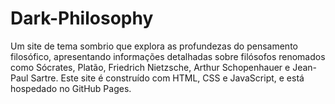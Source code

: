 # Dark-Philosophy
Um site de tema sombrio que explora as profundezas do pensamento filosófico, apresentando informações detalhadas sobre filósofos renomados como Sócrates, Platão, Friedrich Nietzsche, Arthur Schopenhauer e Jean-Paul Sartre. Este site é construído com HTML, CSS e JavaScript, e está hospedado no GitHub Pages.
